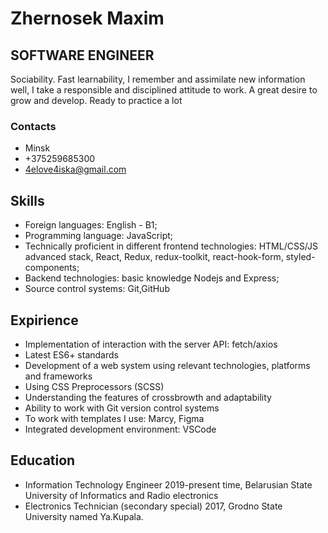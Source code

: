 # Zhernosek Maxim
## SOFTWARE ENGINEER
Sociability. Fast learnability, I remember and
assimilate new information well, I take a responsible and disciplined
attitude to work. A great desire to grow and develop. Ready
to practice a lot

### Contacts
- Minsk
- +375259685300
- 4elove4iska@gmail.com

## Skills
- Foreign languages: English - B1;
- Programming language: JavaScript;
- Technically proficient in different frontend technologies:
  HTML/CSS/JS advanced stack, React, Redux, redux-toolkit, react-hook-form, styled-components;
- Backend technologies: basic knowledge Nodejs and Express;
- Source control systems: Git,GitHub
## Expirience
- Implementation of interaction with the server API: fetch/axios
- Latest ES6+ standards
- Development of a web system using relevant technologies,
platforms and frameworks 
- Using CSS Preprocessors (SCSS)
- Understanding the features of crossbrowth and adaptability
- Ability to work with Git version control systems
- To work with templates I use: Marcy, Figma
- Integrated development environment: VSCode

## Education
- Information Technology Engineer
2019-present time, Belarusian State University of Informatics and
Radio electronics
- Electronics Technician (secondary special)
2017, Grodno State University named Ya.Kupala.
